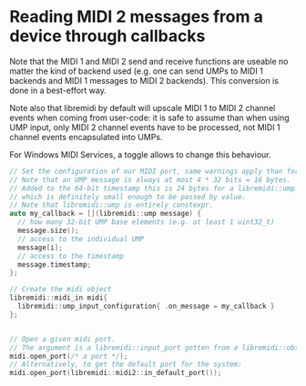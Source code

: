 # Reading MIDI 2 messages from a device through callbacks

Note that the MIDI 1 and MIDI 2 send and receive functions are useable no matter 
the kind of backend used (e.g. one can send UMPs to MIDI 1 backends and MIDI 1 messages to MIDI 2 backends). This conversion is done in a best-effort way.

Note also that libremidi by default will upscale MIDI 1 to MIDI 2 channel events when coming from user-code: it is safe to assume than when using UMP input, only MIDI 2 channel events have to be processed, not MIDI 1 channel events encapsulated into UMPs.

For Windows MIDI Services, a toggle allows to change this behaviour.

```cpp
// Set the configuration of our MIDI port, same warnings apply than for MIDI 1.
// Note that an UMP message is always at most 4 * 32 bits = 16 bytes.
// Added to the 64-bit timestamp this is 24 bytes for a libremidi::ump 
// which is definitely small enough to be passed by value.
// Note that libremidi::ump is entirely constexpr.
auto my_callback = [](libremidi::ump message) {
  // how many 32-bit UMP base elements (e.g. at least 1 uint32_t)
  message.size();
  // access to the individual UMP 
  message[i];
  // access to the timestamp
  message.timestamp;
};

// Create the midi object
libremidi::midi_in midi{ 
  libremidi::ump_input_configuration{ .on_message = my_callback }
};


// Open a given midi port. 
// The argument is a libremidi::input_port gotten from a libremidi::observer. 
midi.open_port(/* a port */);
// Alternatively, to get the default port for the system: 
midi.open_port(libremidi::midi2::in_default_port());

```
